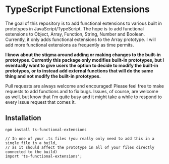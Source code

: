 # TypeScript Functional Extensions

The goal of this repository is to add functional extensions to various built in prototypes in JavaScript/TypeScript. The hope is to add functional extensions to Object, Array, Function, String, Number and Boolean. Currently, it only adds functional extensions to the Array prototype. I will add more functional extensions as frequently as time permits.

**I know about the stigma around adding or making changes to the built-in prototypes. Currently this package only modifies built-in prototypes, but I eventually want to give users the option to decide to modify the built-in prototypes, or to instead add external functions that will do the same thing and not modify the built-in prototypes.**

Pull requests are always welcome and encouraged! Please feel free to make requests to add functions and to fix bugs. Issues, of course, are welcome as well, but know that I'm quite busy and it might take a while to respond to every Issue request that comes it.

## Installation

`npm install ts-functional-extensions`

```
// In one of your .ts files (you really only need to add this in a single file in a build,
// as it should affect the prototype in all of your files directly connected to the build)
import 'ts-functional-extensions';
```